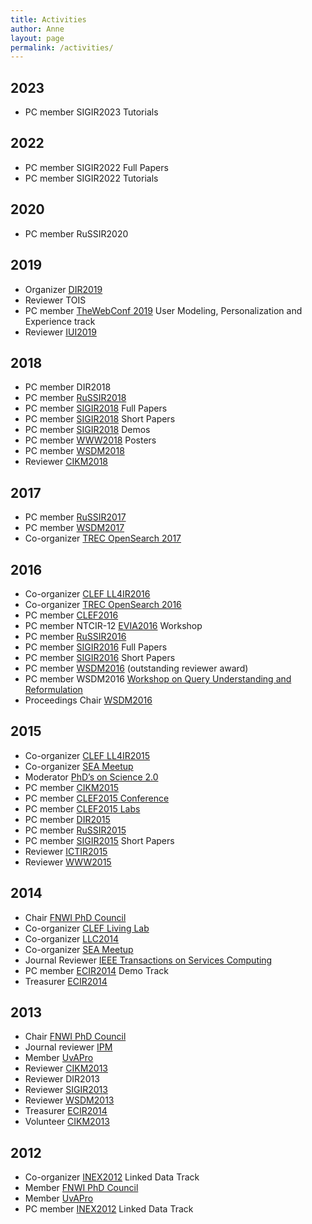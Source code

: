 ```yaml
---
title: Activities
author: Anne
layout: page
permalink: /activities/
---
```


## 2023
- PC member SIGIR2023 Tutorials


## 2022

- PC member SIGIR2022 Full Papers
- PC member SIGIR2022 Tutorials

## 2020

- PC member RuSSIR2020

## 2019

- Organizer [DIR2019](http://www.dir2019.nl/)
- Reviewer TOIS
- PC member [TheWebConf 2019](https://www2019.thewebconf.org/) User Modeling, Personalization and Experience track
- Reviewer [IUI2019](https://iui.acm.org)

## 2018

- PC member DIR2018
- PC member [RuSSIR2018](http://romip.ru/russir2018/)
- PC member [SIGIR2018](http://sigir.org/sigir2018/) Full Papers
- PC member [SIGIR2018](http://sigir.org/sigir2018/) Short Papers
- PC member [SIGIR2018](http://sigir.org/sigir2018/) Demos
- PC member [WWW2018](https://www2018.thewebconf.org/) Posters
- PC member [WSDM2018](http://www.wsdm-conference.org/2018/)
- Reviewer [CIKM2018](http://www.cikm2018.units.it/)

## 2017

- PC member [RuSSIR2017](http://romip.ru/russir2017/)
- PC member [WSDM2017](http://www.wsdm-conference.org/2017/)
- Co-organizer [TREC OpenSearch 2017](http://trec-open-search.org/)

## 2016

- Co-organizer [CLEF LL4IR2016](http://living-labs.net/clef-lab/)
- Co-organizer [TREC OpenSearch 2016](http://trec-open-search.org/)
- PC member [CLEF2016](http://clef2016.clef-initiative.eu/)
- PC member NTCIR-12 [EVIA2016](http://research.nii.ac.jp/ntcir/evia2016/index.html) Workshop
- PC member [RuSSIR2016](http://romip.ru/russir2016/)
- PC member [SIGIR2016](http://sigir.org/sigir2016/) Full Papers
- PC member [SIGIR2016](http://sigir.org/sigir2016/) Short Papers
- PC member [WSDM2016](http://www.wsdm-conference.org/2016/) (outstanding reviewer award)
- PC member WSDM2016 [Workshop on Query Understanding and Reformulation](https://sites.google.com/site/queryunderstanding/)
- Proceedings Chair [WSDM2016](http://www.wsdm-conference.org/2016/)

## 2015

- Co-organizer [CLEF LL4IR2015](http://living-labs.net/clef-lab/)
- Co-organizer [SEA Meetup](http://www.meetup.com/SEA-Search-Engines-Amsterdam/)
- Moderator [PhD’s on Science 2.0](https://www.knaw.nl/en/news/calendar/ph-d-students-on-science-2.0)
- PC member [CIKM2015](http://www.cikm-2015.org/)
- PC member [CLEF2015 Conference](http://clef2015.clef-initiative.eu/CLEF2015/)
- PC member [CLEF2015 Labs](http://clef2015.clef-initiative.eu/CLEF2015/)
- PC member [DIR2015](http://dir2015.nl/)
- PC member [RuSSIR2015](http://romip.ru/russir2015/)
- PC member [SIGIR2015](http://www.sigir2015.org/callforpapers/shortpapers/) Short Papers
- Reviewer [ICTIR2015](http://ictir2015.org/)
- Reviewer [WWW2015](http://www.www2015.it/)

## 2014

- Chair [FNWI PhD Council](http://staff.uva.nl/science/research/phd-and-pd-council/phd-and-pd-council.html)
- Co-organizer [CLEF Living Lab](http://living-labs.net/clef-lab/)
- Co-organizer [LLC2014](http://living-labs.net/llc/)
- Co-organizer [SEA Meetup](http://www.meetup.com/SEA-Search-Engines-Amsterdam/)
- Journal Reviewer [IEEE Transactions on Services Computing](http://www.computer.org/portal/web/tsc)
- PC member [ECIR2014](http://www.ecir2014.org) Demo Track
- Treasurer [ECIR2014](http://www.ecir2014.org)

## 2013

- Chair [FNWI PhD Council](http://staff.uva.nl/science/research/phd-and-pd-council/phd-and-pd-council.html)
- Journal reviewer [IPM](http://www.journals.elsevier.com/information-processing-and-management/)
- Member [UvAPro](http://www.uva.nl/en/research/phd/support-for-phd-students/the-phd-researchers-association-uvapro/the-phd-researchers-association-uvapro.html)
- Reviewer [CIKM2013](http://www.cikm2013.org/)
- Reviewer DIR2013
- Reviewer [SIGIR2013](http://sigir2013.ie/)
- Reviewer [WSDM2013](http://www.wsdm2013.org/)
- Treasurer [ECIR2014](http://www.ecir2014.org)
- Volunteer [CIKM2013](http://www.cikm2013.org/)

## 2012

- Co-organizer [INEX2012](https://inex.mmci.uni-saarland.de/) Linked Data Track
- Member [FNWI PhD Council](http://staff.uva.nl/science/research/phd-and-pd-council/phd-and-pd-council.html)
- Member [UvAPro](http://www.uva.nl/en/research/phd/support-for-phd-students/the-phd-researchers-association-uvapro/the-phd-researchers-association-uvapro.html)
- PC member [INEX2012](https://inex.mmci.uni-saarland.de/) Linked Data Track